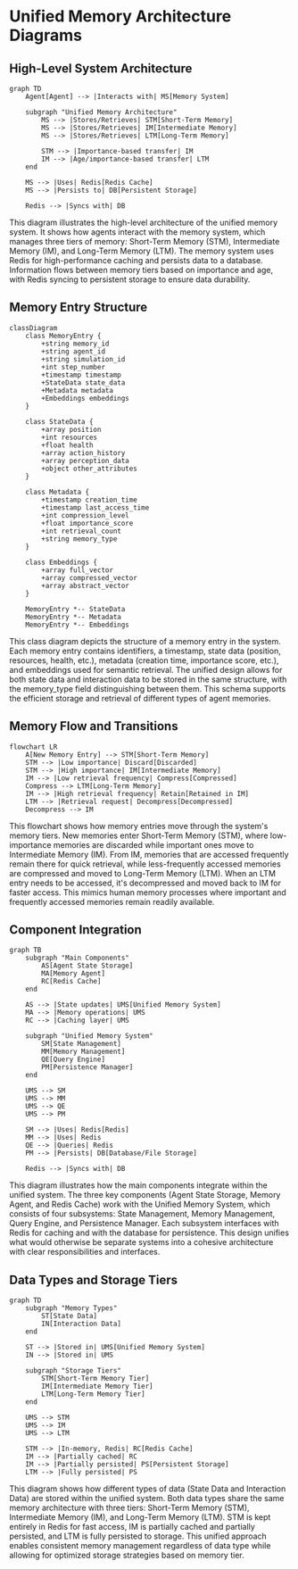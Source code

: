 # Unified Memory Architecture Diagrams

## High-Level System Architecture

```mermaid
graph TD
    Agent[Agent] --> |Interacts with| MS[Memory System]
    
    subgraph "Unified Memory Architecture"
        MS --> |Stores/Retrieves| STM[Short-Term Memory]
        MS --> |Stores/Retrieves| IM[Intermediate Memory]
        MS --> |Stores/Retrieves| LTM[Long-Term Memory]
        
        STM --> |Importance-based transfer| IM
        IM --> |Age/importance-based transfer| LTM
    end
    
    MS --> |Uses| Redis[Redis Cache]
    MS --> |Persists to| DB[Persistent Storage]
    
    Redis --> |Syncs with| DB
```

This diagram illustrates the high-level architecture of the unified memory system. It shows how agents interact with the memory system, which manages three tiers of memory: Short-Term Memory (STM), Intermediate Memory (IM), and Long-Term Memory (LTM). The memory system uses Redis for high-performance caching and persists data to a database. Information flows between memory tiers based on importance and age, with Redis syncing to persistent storage to ensure data durability.

## Memory Entry Structure

```mermaid
classDiagram
    class MemoryEntry {
        +string memory_id
        +string agent_id
        +string simulation_id
        +int step_number
        +timestamp timestamp
        +StateData state_data
        +Metadata metadata
        +Embeddings embeddings
    }
    
    class StateData {
        +array position
        +int resources
        +float health
        +array action_history
        +array perception_data
        +object other_attributes
    }
    
    class Metadata {
        +timestamp creation_time
        +timestamp last_access_time
        +int compression_level
        +float importance_score
        +int retrieval_count
        +string memory_type
    }
    
    class Embeddings {
        +array full_vector
        +array compressed_vector
        +array abstract_vector
    }
    
    MemoryEntry *-- StateData
    MemoryEntry *-- Metadata
    MemoryEntry *-- Embeddings
```

This class diagram depicts the structure of a memory entry in the system. Each memory entry contains identifiers, a timestamp, state data (position, resources, health, etc.), metadata (creation time, importance score, etc.), and embeddings used for semantic retrieval. The unified design allows for both state data and interaction data to be stored in the same structure, with the memory_type field distinguishing between them. This schema supports the efficient storage and retrieval of different types of agent memories.

## Memory Flow and Transitions

```mermaid
flowchart LR
    A[New Memory Entry] --> STM[Short-Term Memory]
    STM --> |Low importance| Discard[Discarded]
    STM --> |High importance| IM[Intermediate Memory]
    IM --> |Low retrieval frequency| Compress[Compressed]
    Compress --> LTM[Long-Term Memory]
    IM --> |High retrieval frequency| Retain[Retained in IM]
    LTM --> |Retrieval request| Decompress[Decompressed]
    Decompress --> IM
```

This flowchart shows how memory entries move through the system's memory tiers. New memories enter Short-Term Memory (STM), where low-importance memories are discarded while important ones move to Intermediate Memory (IM). From IM, memories that are accessed frequently remain there for quick retrieval, while less-frequently accessed memories are compressed and moved to Long-Term Memory (LTM). When an LTM entry needs to be accessed, it's decompressed and moved back to IM for faster access. This mimics human memory processes where important and frequently accessed memories remain readily available.

## Component Integration

```mermaid
graph TB
    subgraph "Main Components"
        AS[Agent State Storage]
        MA[Memory Agent]
        RC[Redis Cache]
    end
    
    AS --> |State updates| UMS[Unified Memory System]
    MA --> |Memory operations| UMS
    RC --> |Caching layer| UMS
    
    subgraph "Unified Memory System"
        SM[State Management]
        MM[Memory Management]
        QE[Query Engine]
        PM[Persistence Manager]
    end
    
    UMS --> SM
    UMS --> MM
    UMS --> QE
    UMS --> PM
    
    SM --> |Uses| Redis[Redis]
    MM --> |Uses| Redis
    QE --> |Queries| Redis
    PM --> |Persists| DB[Database/File Storage]
    
    Redis --> |Syncs with| DB
```

This diagram illustrates how the main components integrate within the unified system. The three key components (Agent State Storage, Memory Agent, and Redis Cache) work with the Unified Memory System, which consists of four subsystems: State Management, Memory Management, Query Engine, and Persistence Manager. Each subsystem interfaces with Redis for caching and with the database for persistence. This design unifies what would otherwise be separate systems into a cohesive architecture with clear responsibilities and interfaces.

## Data Types and Storage Tiers

```mermaid
graph TD
    subgraph "Memory Types"
        ST[State Data]
        IN[Interaction Data]
    end
    
    ST --> |Stored in| UMS[Unified Memory System]
    IN --> |Stored in| UMS
    
    subgraph "Storage Tiers"
        STM[Short-Term Memory Tier]
        IM[Intermediate Memory Tier]
        LTM[Long-Term Memory Tier]
    end
    
    UMS --> STM
    UMS --> IM
    UMS --> LTM
    
    STM --> |In-memory, Redis| RC[Redis Cache]
    IM --> |Partially cached| RC
    IM --> |Partially persisted| PS[Persistent Storage]
    LTM --> |Fully persisted| PS
```

This diagram shows how different types of data (State Data and Interaction Data) are stored within the unified system. Both data types share the same memory architecture with three tiers: Short-Term Memory (STM), Intermediate Memory (IM), and Long-Term Memory (LTM). STM is kept entirely in Redis for fast access, IM is partially cached and partially persisted, and LTM is fully persisted to storage. This unified approach enables consistent memory management regardless of data type while allowing for optimized storage strategies based on memory tier. 
